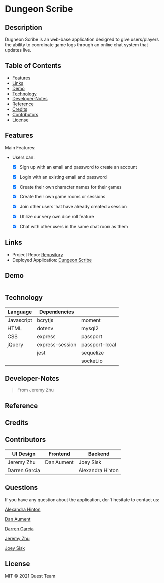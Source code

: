 # Dungeon Scribe

## Description

Dugneon Scribe is an web-base application designed to give users/players the ability to coordinate game logs through an online chat system that updates live.

## Table of Contents

* [Features](#Features)
* [Links](#Links)
* [Demo](#Demo)
* [Technology](#Technology)
* [Developer-Notes](#Developer-Notes)
* [Reference](#Reference)
* [Credits](#Credits)
* [Contributors](#Contributors)
* [License](#License)

## Features
Main Features: 

* Users can:
    * [x] Sign up with an email and password to create an account
    * [x] Login with an existing email and password
    * [x] Create their own character names for their games
    * [x] Create their own game rooms or sessions
    * [x] Join other users that have already created a session
    * [x] Utilize our very own dice roll feature
    * [x] Chat with other users in the same chat room as them


## Links

* Project Repo: [Repository](https://github.com/jeishu/dungeon_scribe)
* Deployed Application: [Dungeon Scribe](https://dungeon-scribe.herokuapp.com/)

## Demo

![]()

## Technology

| Language | Dependencies |  |
| --- | --- | --- |
| Javascript | bcrytjs | moment |
| HTML | dotenv | mysql2 |
| CSS | express | passport |
| jQuery | express-session | passport-local |
| | jest | sequelize |
| | | socket.io

## Developer-Notes

> From Jeremy Zhu


## Reference



## Credits



## Contributors
| UI Design | Frontend | Backend |
| --- | --- | --- |
| Jeremy Zhu | Dan Aument | Joey Sisk |
| Darren Garcia | | Alexandra Hinton

## Questions
If you have any question about the application, don't hesitate to contact us:

[Alexandra Hinton](https://github.com/a-hinton)

[Dan Aument](https://github.com/danaument)

[Darren Garcia](https://github.com/notdarrengarcia)

[Jeremy Zhu](https://github.com/jeishu)

[Joey Sisk](https://github.com/Joey-Sisk)


## License

MIT © 2021 Quest Team